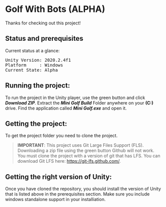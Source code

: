 
# Golf With Bots (ALPHA)

Thanks for checking out this project!

## Status and prerequisites

Current status at a glance:

<pre>Unity Version: 2020.2.4f1
Platform     : Windows
Current State: Alpha
</pre>

## Running the project:

To run the project in the Unity player, use the green button and click ***Download ZIP***.
Extract the ***Mini Golf Build*** Folder anywhere on your **(C:)** drive.
Find the application called ***Mini Golf.exe*** and open it.

## Getting the project:

To get the project folder you need to clone the project.

> **IMPORTANT**: This project uses Git Large Files Support (FLS).
Downloading a zip file using the green button Github will not work. You must clone the project with a version of git that has LFS. You can download Git LFS here: https://git-lfs.github.com/.

## Getting the right version of Unity:

Once you have cloned the repository, you should install the version of Unity that is listed above in the prerequisites section. Make sure you include windows standalone support in your installiation.
